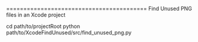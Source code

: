 
=========================================
Find Unused PNG files in an Xcode project

cd path/to/projectRoot
python path/to/XcodeFindUnused/src/find_unused_png.py




